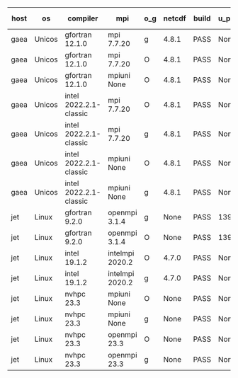 

| host     | os       | compiler                              | mpi                      | o_g        | netcdf        | build       | u_pass          | u_fail          | s_pass            | s_fail            | e_pass             | e_fail             | nuopc_pass       | nuopc_fail       | artifacts link          |
|----------|----------|---------------------------------------|--------------------------|------------|---------------|-------------|-----------------|-----------------|-------------------|-------------------|--------------------|--------------------|------------------|------------------|-------------------------|
| gaea | Unicos | gfortran 12.1.0 | mpi 7.7.20  | g | 4.8.1  | PASS | None | None | None | None | None | None | None | None | <a href="https://github.com/esmf-org/esmf-test-artifacts/tree/26d5808ff72a2dff2add34dd72cd389c70aacdfe/develop/gfortran/12.1.0/g/mpi/7.7.20" target="_blank">26d5808</a> | 
| gaea | Unicos | gfortran 12.1.0 | mpi 7.7.20  | O | 4.8.1  | PASS | None | None | None | None | None | None | None | None | <a href="https://github.com/esmf-org/esmf-test-artifacts/tree/795385c19bbb916719e79834007e6d03a51ca4af/develop/gfortran/12.1.0/O/mpi/7.7.20" target="_blank">795385c</a> | 
| gaea | Unicos | gfortran 12.1.0 | mpiuni None  | O | 4.8.1  | PASS | None | None | None | None | None | None | None | None | <a href="https://github.com/esmf-org/esmf-test-artifacts/tree/81a30d3dddc7d9483aeef5277a760ccf9104414f/develop/gfortran/12.1.0/O/mpiuni/None" target="_blank">81a30d3</a> | 
| gaea | Unicos | intel 2022.2.1-classic | mpi 7.7.20  | O | 4.8.1  | PASS | None | None | None | None | None | None | None | None | <a href="https://github.com/esmf-org/esmf-test-artifacts/tree/aa7801277d7885f3c10821459d8d608e3e6cb182/develop/intel/2022.2.1-classic/O/mpi/7.7.20" target="_blank">aa78012</a> | 
| gaea | Unicos | intel 2022.2.1-classic | mpi 7.7.20  | g | 4.8.1  | PASS | None | None | None | None | None | None | None | None | <a href="https://github.com/esmf-org/esmf-test-artifacts/tree/fb67c768659df6affba3b0110c8a5786c07b1c52/develop/intel/2022.2.1-classic/g/mpi/7.7.20" target="_blank">fb67c76</a> | 
| gaea | Unicos | intel 2022.2.1-classic | mpiuni None  | O | 4.8.1  | PASS | None | None | None | None | None | None | None | None | <a href="https://github.com/esmf-org/esmf-test-artifacts/tree/07f5c3eab5da85967ee16c3a60e8659f2592d700/develop/intel/2022.2.1-classic/O/mpiuni/None" target="_blank">07f5c3e</a> | 
| gaea | Unicos | intel 2022.2.1-classic | mpiuni None  | g | 4.8.1  | PASS | None | None | None | None | None | None | None | None | <a href="https://github.com/esmf-org/esmf-test-artifacts/tree/78a7072a4d03b026e79c859ba62df9dcb523b699/develop/intel/2022.2.1-classic/g/mpiuni/None" target="_blank">78a7072</a> | 
| jet | Linux | gfortran 9.2.0 | openmpi 3.1.4  | g | None  | PASS | 13999 | 0 | 49 | 0 | 81 | 0 | 52 | 1 | <a href="https://github.com/esmf-org/esmf-test-artifacts/tree/d567996dd3c6901e31485c44525d339d250251d1/develop/gfortran/9.2.0/g/openmpi/3.1.4" target="_blank">d567996</a> | 
| jet | Linux | gfortran 9.2.0 | openmpi 3.1.4  | O | None  | PASS | 13999 | 0 | 49 | 0 | 81 | 0 | 52 | 1 | <a href="https://github.com/esmf-org/esmf-test-artifacts/tree/a5dc6430cf69c1985779b76cdce477a70f5ba89d/develop/gfortran/9.2.0/O/openmpi/3.1.4" target="_blank">a5dc643</a> | 
| jet | Linux | intel 19.1.2 | intelmpi 2020.2  | O | 4.7.0  | PASS | None | None | None | None | None | None | None | None | <a href="https://github.com/esmf-org/esmf-test-artifacts/tree/6d1cd2c409def3732bbfd96abaebac643b4f4396/develop/intel/19.1.2/O/intelmpi/2020.2" target="_blank">6d1cd2c</a> | 
| jet | Linux | intel 19.1.2 | intelmpi 2020.2  | g | 4.7.0  | PASS | None | None | None | None | None | None | None | None | <a href="https://github.com/esmf-org/esmf-test-artifacts/tree/184433b5b637275dcd1342a0744683e32104de5c/develop/intel/19.1.2/g/intelmpi/2020.2" target="_blank">184433b</a> | 
| jet | Linux | nvhpc 23.3 | mpiuni None  | O | None  | PASS | None | None | None | None | None | None | None | None | <a href="https://github.com/esmf-org/esmf-test-artifacts/tree/4e4deed80b544d27a8b2061880bed0d0a4a4b978/develop/nvhpc/23.3/O/mpiuni/None" target="_blank">4e4deed</a> | 
| jet | Linux | nvhpc 23.3 | mpiuni None  | g | None  | PASS | None | None | None | None | None | None | None | None | <a href="https://github.com/esmf-org/esmf-test-artifacts/tree/e286560928fd09037dc9fca6866d429c848c873a/develop/nvhpc/23.3/g/mpiuni/None" target="_blank">e286560</a> | 
| jet | Linux | nvhpc 23.3 | openmpi 23.3  | O | None  | PASS | None | None | None | None | None | None | None | None | <a href="https://github.com/esmf-org/esmf-test-artifacts/tree/1ace5b4711c6842e393c62ad5bd4fb87c5d89ba3/develop/nvhpc/23.3/O/openmpi/23.3" target="_blank">1ace5b4</a> | 
| jet | Linux | nvhpc 23.3 | openmpi 23.3  | g | None  | PASS | None | None | None | None | None | None | None | None | <a href="https://github.com/esmf-org/esmf-test-artifacts/tree/c05bb468d073f4c08be98b9a2ae1e751cc94581c/develop/nvhpc/23.3/g/openmpi/23.3" target="_blank">c05bb46</a> | 

